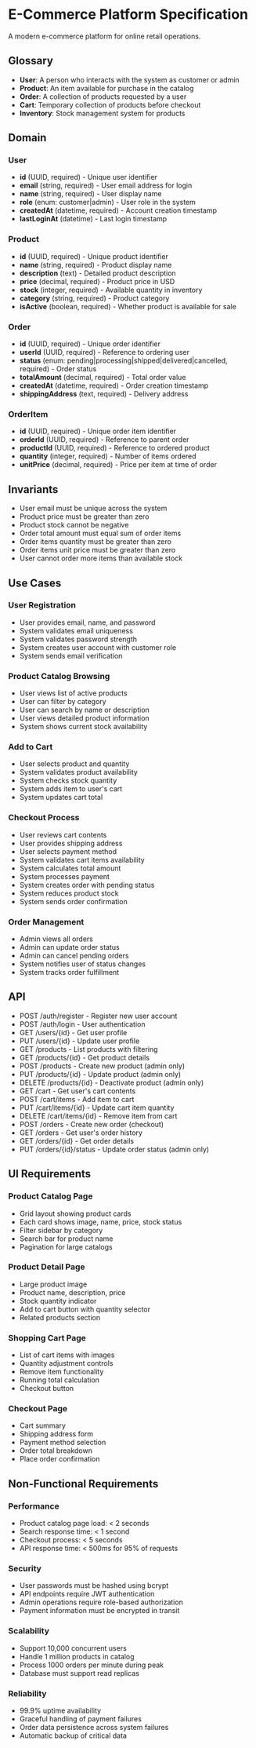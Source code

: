 # E-Commerce Platform Specification

A modern e-commerce platform for online retail operations.

## Glossary

- **User**: A person who interacts with the system as customer or admin
- **Product**: An item available for purchase in the catalog
- **Order**: A collection of products requested by a user
- **Cart**: Temporary collection of products before checkout
- **Inventory**: Stock management system for products

## Domain

### User
- **id** (UUID, required) - Unique user identifier
- **email** (string, required) - User email address for login
- **name** (string, required) - User display name
- **role** (enum: customer|admin) - User role in the system
- **createdAt** (datetime, required) - Account creation timestamp
- **lastLoginAt** (datetime) - Last login timestamp

### Product
- **id** (UUID, required) - Unique product identifier
- **name** (string, required) - Product display name
- **description** (text) - Detailed product description
- **price** (decimal, required) - Product price in USD
- **stock** (integer, required) - Available quantity in inventory
- **category** (string, required) - Product category
- **isActive** (boolean, required) - Whether product is available for sale

### Order
- **id** (UUID, required) - Unique order identifier
- **userId** (UUID, required) - Reference to ordering user
- **status** (enum: pending|processing|shipped|delivered|cancelled, required) - Order status
- **totalAmount** (decimal, required) - Total order value
- **createdAt** (datetime, required) - Order creation timestamp
- **shippingAddress** (text, required) - Delivery address

### OrderItem
- **id** (UUID, required) - Unique order item identifier  
- **orderId** (UUID, required) - Reference to parent order
- **productId** (UUID, required) - Reference to ordered product
- **quantity** (integer, required) - Number of items ordered
- **unitPrice** (decimal, required) - Price per item at time of order

## Invariants

- User email must be unique across the system
- Product price must be greater than zero
- Product stock cannot be negative
- Order total amount must equal sum of order items
- Order items quantity must be greater than zero
- Order items unit price must be greater than zero
- User cannot order more items than available stock

## Use Cases

### User Registration
- User provides email, name, and password
- System validates email uniqueness  
- System validates password strength
- System creates user account with customer role
- System sends email verification

### Product Catalog Browsing
- User views list of active products
- User can filter by category
- User can search by name or description
- User views detailed product information
- System shows current stock availability

### Add to Cart
- User selects product and quantity
- System validates product availability
- System checks stock quantity
- System adds item to user's cart
- System updates cart total

### Checkout Process
- User reviews cart contents
- User provides shipping address
- User selects payment method
- System validates cart items availability
- System calculates total amount
- System processes payment
- System creates order with pending status
- System reduces product stock
- System sends order confirmation

### Order Management
- Admin views all orders
- Admin can update order status
- Admin can cancel pending orders
- System notifies user of status changes
- System tracks order fulfillment

## API

- POST /auth/register - Register new user account
- POST /auth/login - User authentication
- GET /users/{id} - Get user profile
- PUT /users/{id} - Update user profile
- GET /products - List products with filtering
- GET /products/{id} - Get product details
- POST /products - Create new product (admin only)
- PUT /products/{id} - Update product (admin only)
- DELETE /products/{id} - Deactivate product (admin only)
- GET /cart - Get user's cart contents
- POST /cart/items - Add item to cart
- PUT /cart/items/{id} - Update cart item quantity
- DELETE /cart/items/{id} - Remove item from cart
- POST /orders - Create new order (checkout)
- GET /orders - Get user's order history
- GET /orders/{id} - Get order details
- PUT /orders/{id}/status - Update order status (admin only)

## UI Requirements

### Product Catalog Page
- Grid layout showing product cards
- Each card shows image, name, price, stock status
- Filter sidebar by category
- Search bar for product name
- Pagination for large catalogs

### Product Detail Page  
- Large product image
- Product name, description, price
- Stock quantity indicator
- Add to cart button with quantity selector
- Related products section

### Shopping Cart Page
- List of cart items with images
- Quantity adjustment controls
- Remove item functionality
- Running total calculation
- Checkout button

### Checkout Page
- Cart summary
- Shipping address form
- Payment method selection
- Order total breakdown
- Place order confirmation

## Non-Functional Requirements

### Performance
- Product catalog page load: < 2 seconds
- Search response time: < 1 second  
- Checkout process: < 5 seconds
- API response time: < 500ms for 95% of requests

### Security
- User passwords must be hashed using bcrypt
- API endpoints require JWT authentication
- Admin operations require role-based authorization
- Payment information must be encrypted in transit

### Scalability  
- Support 10,000 concurrent users
- Handle 1 million products in catalog
- Process 1000 orders per minute during peak
- Database must support read replicas

### Reliability
- 99.9% uptime availability
- Graceful handling of payment failures
- Order data persistence across system failures
- Automatic backup of critical data
